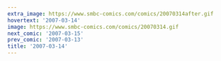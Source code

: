 ```yaml
---
extra_image: https://www.smbc-comics.com/comics/20070314after.gif
hovertext: '2007-03-14'
image: https://www.smbc-comics.com/comics/20070314.gif
next_comic: '2007-03-15'
prev_comic: '2007-03-13'
title: '2007-03-14'
---
```


